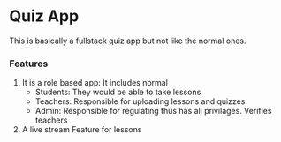 <h1>Quiz App</h1>
<p>This is basically a fullstack quiz app but not like the normal ones.</p>
<h3>Features</h3>
<ol>
  <li>It is a role based app:
    It includes normal 
    <ul>
      <li>Students: They would be able to take lessons</li>
      <li>Teachers: Responsible for uploading lessons and quizzes</li>
      <li>Admin: Responsible for regulating thus has all privilages. Verifies teachers</li>
    </ul>
  </li>
  <li>A live stream Feature for lessons</li>
</ol>

